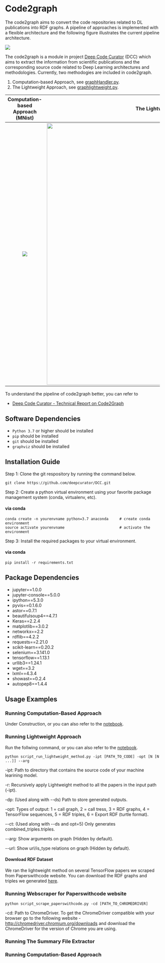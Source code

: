 # Code2graph

The code2graph aims to convert the code repositories related to DL publications into RDF graphs. A pipeline of approaches is implemented with a flexible architecture and the following figure illustrates the current pipeline architecture.

![](https://github.com/louisccc/DCC/blob/master/src/code2graph/figs/architecture.jpg?raw=true)

The code2graph is a module in project [Deep Code Curator](https://github.com/deepcurator/DCC) (DCC) which aims to extract the information from scientific publications and the corresponding source code related to Deep Learning architectures and methodologies.
Currently, two methodogies are included in code2graph. 
1. Computation-based Approach, see [graphHandler.py](https://github.uci.edu/AICPS/code2graph/blob/master/core/graphHandler.py).
2. The Lightweight Approach, see [graphlightweight.py](https://github.uci.edu/AICPS/code2graph/blob/master/core/graphlightweight.py).

Computation-based Approach (MNist) |  The Lightweight Approach (MNist)
:-------------------------:|:-------------------------:
<img src="https://github.com/louisccc/DCC/blob/master/src/code2graph/figs/Sample_Output_0.png?raw=true">|<img src="https://github.com/louisccc/DCC/blob/master/src/code2graph/figs/Sample_Output_1_.png?raw=true" width="850">

To understand the pipeline of code2graph better, you can refer to 
- [Deep Code Curator - Technical Report on Code2Graph](http://cecs.uci.edu/files/2019/05/TR-19-01.pdf)

## Software Dependencies

* `Python 3.7` or higher should be installed
* `pip` should be installed
* `git` should be installed
* `graphviz` should be installed

## Installation Guide

Step 1: Clone the git respository by running the command below.

```shell
git clone https://github.com/deepcurator/DCC.git
```

Step 2: Create  a python virtual environment using your favorite package management system (conda, virtualenv, etc).

#### via conda

```shell
conda create -n yourenvname python=3.7 anaconda     # create conda environment 
source activate yourenvname                         # activate the environment
```

Step 3: Install the required packages to your virtual environment.

#### via conda
```shell
pip install -r requirements.txt
```

## Package Dependencies
 
* jupyter==1.0.0
* jupyter-console==5.0.0
* ipython==5.3.0
* pyvis==0.1.6.0
* astor==0.7.1
* beautifulsoup4==4.7.1
* Keras==2.2.4
* matplotlib==3.0.2
* networkx==2.2
* rdflib==4.2.2
* requests==2.21.0
* scikit-learn==0.20.2
* selenium==3.141.0
* tensorflow==1.13.1
* urllib3==1.24.1
* wget==3.2
* lxml==4.3.4
* showast==0.2.4
* autopep8==1.4.4
 
## Usage Examples
### Running Computation-Based Approach
Under Construction, or you can also refer to the [notebook](testScript/computational_graph_based.ipynb).

### Running Lightweight Approach
Run the follwing command, or you can also refer to the [notebook](testScript/light_weight.ipynb).

```shell
python script_run_lightweight_method.py -ipt [PATH_TO_CODE] -opt [N [N ...]] --arg
```
-ipt: Path to directory that contains the source code of your machine learining model.

-r: Recursively apply Lightweight method to all the papers in the input path (-ipt).

-dp: (Used along with --ds) Path to store generated outputs. 

-opt: Types of output: 1 = call graph, 2 = call tress, 3 = RDF graphs, 4 = TensorFlow sequences, 5 = RDF triples, 6 = Export RDF (turtle format).

--ct: (Used along with --ds and opt=5) Only generates combined_triples.triples.

--arg: Show arguments on graph (Hidden by default).

--url: Show url/is_type relations on graph (Hidden by default).

#### Download RDF Dataset

We ran the lightweight method on several TensorFlow papers we scraped from Paperswithcode website. You can download the RDF graphs and triples we generated [here](https://osf.io/zrusg/?view_only=f6ed10613af94c6d8050796a30f1568b).

### Running Webscraper for Paperswithcode website

```shell
python script_scrape_paperswithcode.py -cd [PATH_TO_CHROMEDRIVER]
```

-cd: Path to ChromeDriver. To get the ChromeDriver compatible with your browser go to the following website - http://chromedriver.chromium.org/downloads and download the ChromeDriver for the version of Chrome you are using. 

### Running The Summary File Extractor
### Running Computation-Based Approach
